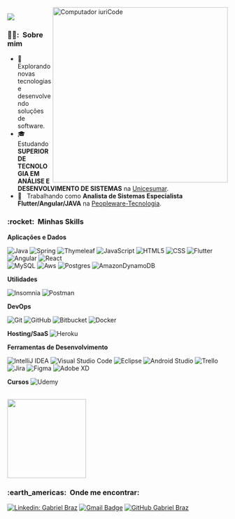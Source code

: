 <img src="https://raw.githubusercontent.com/MicaelliMedeiros/micaellimedeiros/master/image/computer-illustration.png" min-width="400px" max-width="400px" width="400px" align="right" alt="Computador iuriCode">

![](https://komarev.com/ghpvc/?username=gbrazdev&color=006bed)

<h3> 🏋️‍♂️: &nbsp;Sobre mim </h3>

- 🤔 &nbsp; Explorando novas tecnologias e desenvolvendo soluções de software.
- 🎓 &nbsp; Estudando **SUPERIOR DE TECNOLOGIA EM ANÁLISE E DESENVOLVIMENTO DE SISTEMAS** na <a href="https://www.unicesumar.edu.br/home/">Unicesumar</a>.
- 💼 &nbsp; Trabalhando como **Analista de Sistemas Especialista Flutter/Angular/JAVA** na <a href="https://www.ppware2.com.br">Peopleware-Tecnologia</a>.


<h3> :rocket: &nbsp;Minhas Skills </h3>

**Aplicações e Dados**
  
  ![Java](https://img.shields.io/badge/-Java-333333?style=flat&logo=Java)
  ![Spring](https://img.shields.io/badge/spring-333333??style=flat&logo=spring)
  ![Thymeleaf](https://img.shields.io/badge/Thymeleaf-%23005C0F.svg?style=for-the-badge&logo=Thymeleaf&logoColor=white)
  ![JavaScript](https://img.shields.io/badge/-JavaScript-333333?style=flat&logo=javascript)
  ![HTML5](https://img.shields.io/badge/-HTML5-333333?style=flat&logo=HTML5)
  ![CSS](https://img.shields.io/badge/-CSS-333333?style=flat&logo=CSS3&logoColor=1572B6)
  ![Flutter](https://img.shields.io/badge/-Flutter-333333?style=flat&logo=Flutter)
  ![Angular](https://img.shields.io/badge/Angular-333333?style=flat&logo=angular&logoColor=white)
  ![React](https://img.shields.io/badge/-React-333333?style=flat&logo=react)  
  ![MySQL](https://img.shields.io/badge/-MySQL-333333?style=flat&logo=mysql)
  ![Aws](https://img.shields.io/badge/Amazon_AWS-333333?style=flat&logo=amazon-aws&logoColor=white)
  ![Postgres](https://img.shields.io/badge/postgres-%23316192.svg?style=for-the-badge&logo=postgresql&logoColor=white)
  ![AmazonDynamoDB](https://img.shields.io/badge/Amazon%20DynamoDB-4053D6?style=for-the-badge&logo=Amazon%20DynamoDB&logoColor=white)

**Utilidades**

  ![Insomnia](https://img.shields.io/badge/-Insomnia-333333?style=flat&logo=insomnia)
  ![Postman](https://img.shields.io/badge/-Postman-333333?style=flat&logo=postman)

**DevOps**

  ![Git](https://img.shields.io/badge/-Git-333333?style=flat&logo=git)
  ![GitHub](https://img.shields.io/badge/-GitHub-333333?style=flat&logo=github)
  ![Bitbucket](https://img.shields.io/badge/-Bitbucket-333333?style=flat&logo=bitbucket)
  ![Docker](https://img.shields.io/badge/-Docker-333333?style=flat&logo=docker)
 

  **Hosting/SaaS**
   ![Heroku](https://img.shields.io/badge/heroku-%23430098.svg?style=for-the-badge&logo=heroku&logoColor=white)

**Ferramentas de Desenvolvimento**

  ![IntelliJ IDEA](https://img.shields.io/badge/IntelliJIDEA-000000.svg?style=for-the-badge&logo=intellij-idea&logoColor=white)
  ![Visual Studio Code](https://img.shields.io/badge/-Visual%20Studio%20Code-333333?style=flat&logo=visual-studio-code&logoColor=007ACC)
  ![Eclipse](https://img.shields.io/badge/-Eclipse-333333?style=flat&logo=eclipse-ide&logoColor=2C2255)
  ![Android Studio](https://img.shields.io/badge/Android%20Studio-3DDC84.svg?style=for-the-badge&logo=android-studio&logoColor=white)
  ![Trello](https://img.shields.io/badge/-Trello-333333?style=flat&logo=trello&logoColor=007ACC)
  ![Jira](https://img.shields.io/badge/-Jira-333333?style=flat&logo=jira&logoColor=007ACC)
  ![Figma](https://img.shields.io/badge/-Figma-333333?style=flat&logo=figma&logoColor=007ACC)
  ![Adobe XD](https://img.shields.io/badge/-Adobe%20XD-333333?style=flat&logo=adobe-xd&logoColor=007ACC)

  **Cursos**
  ![Udemy](https://img.shields.io/badge/Udemy-A435F0?style=for-the-badge&logo=Udemy&logoColor=white)

<br/>

<a href="https://github.com/gbrazdev">
  <img height="180em" src="https://github-readme-stats.vercel.app/api?username=gbrazdev&theme=dracula&show_icons=true" />
</a>

<br/>

<h3> :earth_americas: &nbsp;Onde me encontrar: </h3> 

[![Linkedin: Gabriel Braz](https://img.shields.io/badge/-Linkedin-blue?style=flat-square&logo=Linkedin&logoColor=white&link=https://www.linkedin.com/in/gabriel-braz-649a1325/)](https://www.linkedin.com/in/gabriel-braz-649a1325/)
[![Gmail Badge](https://img.shields.io/badge/-gmail.com-006bed?style=flat-square&logo=Gmail&logoColor=white&link=mailto:gabrielbrazdev@gmail.com)](mailto:gabrielbrazdev@gmail.com)
[![GitHub Gabriel Braz]( https://img.shields.io/github/followers/VanessaSwerts?label=follow&style=social)](https://github.com/gbrazdev)

